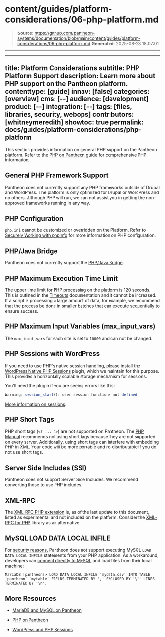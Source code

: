 # content/guides/platform-considerations/06-php-platform.md

> **Source**: https://github.com/pantheon-systems/documentation/blob/main/content/guides/platform-considerations/06-php-platform.md
> **Generated**: 2025-08-23 18:07:01

---

---
title: Platform Considerations
subtitle: PHP Platform Support
description: Learn more about PHP support on the Pantheon platform.
contenttype: [guide]
innav: [false]
categories: [overview]
cms: [--]
audience: [development]
product: [--]
integration: [--]
tags: [files, libraries, security, webops]
contributors: [whitneymeredith]
showtoc: true
permalink: docs/guides/platform-considerations/php-platform
---

This section provides information on general PHP support on the Pantheon platform. Refer to the [PHP on Pantheon](/guides/php) guide for comprehensive PHP information.

## General PHP Framework Support

Pantheon does not currently support any PHP frameworks outside of Drupal and WordPress. The platform is only optimized for Drupal or WordPress and no others. Although PHP will run, we can not assist you in getting the non-approved frameworks running in any way.

## PHP Configuration

`php.ini` cannot be customized or overridden on the Platform. Refer to [Securely Working with phpinfo](/guides/secure-development/phpinfo) for more information on PHP configuration.

## PHP/Java Bridge

Pantheon does not currently support the [PHP/Java Bridge](http://php-java-bridge.sourceforge.net/pjb/).

## PHP Maximum Execution Time Limit

The upper time limit for PHP processing on the platform is 120 seconds. This is outlined in the [Timeouts](/timeouts) documentation and it cannot be increased. If a script is processing a large amount of data, for example, we recommend that the process be done in smaller batches that can execute sequentially to ensure success.

## PHP Maximum Input Variables (max_input_vars)

The `max_input_vars` for each site is set to `10000` and can not be changed.

## PHP Sessions with WordPress

If you need to use PHP's native session handling, please install the [WordPress Native PHP Sessions](https://wordpress.org/plugins/wp-native-php-sessions/) plugin, which we maintain for this purpose. This provides a horizontally scalable storage mechanism for sessions.

You'll need the plugin if you are seeing errors like this:

```php
Warning: session_start(): user session functions not defined
```

[More information on sessions](/guides/php/wordpress-sessions).

## PHP Short Tags

PHP short tags (`<? ... ?>`) are not supported on Pantheon. The [PHP Manual](https://secure.php.net/manual/en/language.basic-syntax.phpmode.php) recommends not using short tags because they are not supported on every server. Additionally, using short tags can interfere with embedding PHP in XML. Your code will be more portable and re-distributable if you do not use short tags.

## Server Side Includes (SSI)

Pantheon does not support Server Side Includes. We recommend converting those to use PHP includes.

## XML-RPC

The [XML-RPC PHP extension](https://www.php.net/manual/en/intro.xmlrpc.php) is, as of the last update to this document, listed as experimental and not included on the platform. Consider the [XML-RPC for PHP](http://gggeek.github.io/phpxmlrpc/) library as an alternative.

## MySQL LOAD DATA LOCAL INFILE

For [security reasons](https://dev.mysql.com/doc/refman/8.0/en/load-data-local-security.html), Pantheon does not support executing MySQL `LOAD DATA LOCAL INFILE` statements from your PHP application. As a workaround, developers can [connect directly to MySQL](/guides/mariadb-mysql/mysql-access) and load files from their local machine:

```sql{promptUser: user}
MariaDB [pantheon]> LOAD DATA LOCAL INFILE 'mydata.csv' INTO TABLE `pantheon`.`mytable` FIELDS TERMINATED BY ',' ENCLOSED BY '\"' LINES TERMINATED BY '\n';
```

## More Resources

- [MariaDB and MySQL on Pantheon](/guides/mariadb-mysql/mysql-access)

- [PHP on Pantheon](/guides/php)

- [WordPress and PHP Sessions](/guides/php/wordpress-sessions)